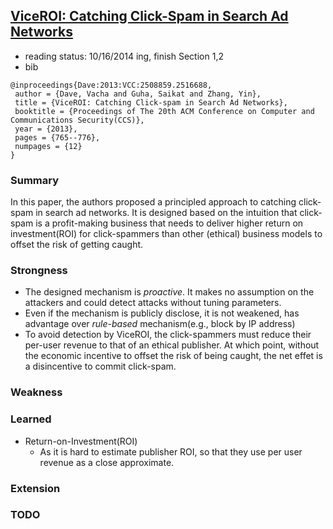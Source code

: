 ## [ViceROI: Catching Click-Spam in Search Ad Networks](http://dl.acm.org/citation.cfm?id=2516688)

- reading status: 10/16/2014 ing, finish Section 1,2
- bib
```
@inproceedings{Dave:2013:VCC:2508859.2516688,
 author = {Dave, Vacha and Guha, Saikat and Zhang, Yin},
 title = {ViceROI: Catching Click-spam in Search Ad Networks},
 booktitle = {Proceedings of The 20th ACM Conference on Computer and Communications Security(CCS)},
 year = {2013},
 pages = {765--776},
 numpages = {12}
} 
```

### Summary
In this paper, the authors proposed a principled approach to catching click-spam in search ad networks. It is designed based on the intuition that click-spam is a profit-making business that needs to deliver higher return on investment(ROI) for click-spammers than other (ethical) business models to offset the risk of getting caught.

### Strongness
- The designed mechanism is *proactive*. It makes no assumption on the attackers and could detect attacks without tuning parameters.
- Even if the mechanism is publicly disclose, it is not weakened, has advantage over *rule-based* mechanism(e.g., block by IP address)
- To avoid detection by ViceROI, the click-spammers must reduce their per-user revenue to that of an ethical publisher. At which point, without the economic incentive to offset the risk of being caught, the net effet is a disincentive to commit click-spam. 


### Weakness


### Learned
- Return-on-Investment(ROI)
	- As it is hard to estimate publisher ROI, so that they use per user revenue as a close approximate.

### Extension


### TODO
